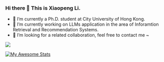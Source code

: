 ### Hi there 👋 This is Xiaopeng Li.
- 🌱 I’m currently a Ph.D. student at City University of Hong Kong.
- 🔭 I’m currently working on LLMs application in the area of Inforamtion Retrieval and Recommendation Systems.
- 👯 I’m looking for a related collaboration, feel free to contact me ~

![](https://visitor-badge.laobi.icu/badge?page_id=Xiaopengli1.visitor-badge.readme.1)

[![My Awesome Stats](https://awesome-github-stats.azurewebsites.net/user-stats/Xiaopengli1?cardType=octocat&theme=github&preferLogin=true)](https://git.io/awesome-stats-card)

<!--

Here are some ideas to get you started:

- 🔭 I’m currently working on ...
- 🌱 I’m currently learning ...
- 👯 I’m looking to collaborate on ...
- 🤔 I’m looking for help with ...
- 💬 Ask me about ...
- 📫 How to reach me: ...
- 😄 Pronouns: ...
- ⚡ Fun fact: ...
-->
